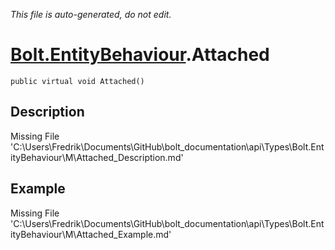 *This file is auto-generated, do not edit.*

# [Bolt.EntityBehaviour](Types/Bolt.EntityBehaviour.md).Attached
`public virtual void Attached()`
## Description
Missing File 'C:\Users\Fredrik\Documents\GitHub\bolt_documentation\api\Types\Bolt.EntityBehaviour\M\Attached_Description.md'
## Example
Missing File 'C:\Users\Fredrik\Documents\GitHub\bolt_documentation\api\Types\Bolt.EntityBehaviour\M\Attached_Example.md'

